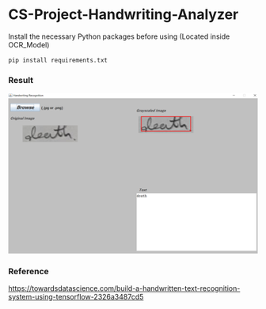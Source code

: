 # CS-Project-Handwriting-Analyzer

Install the necessary Python packages before using (Located inside OCR_Model)
```
pip install requirements.txt
```

### Result
![](https://github.com/WuStevenShengyang/CS-Project-Handwriting-Analyzer/blob/master/OCR_Model/data/death.png)

### Reference
https://towardsdatascience.com/build-a-handwritten-text-recognition-system-using-tensorflow-2326a3487cd5
